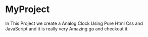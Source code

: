 # MyProject
In This Project we create a Analog Clock Using Pure Html Css and JavaScript and it is really very Amazing go and checkout it.
